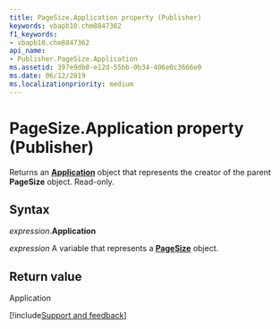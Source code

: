 ```yaml
---
title: PageSize.Application property (Publisher)
keywords: vbapb10.chm8847362
f1_keywords:
- vbapb10.chm8847362
api_name:
- Publisher.PageSize.Application
ms.assetid: 397e9db8-e12d-55bb-0b34-406e0c3666e0
ms.date: 06/12/2019
ms.localizationpriority: medium
---
```



# PageSize.Application property (Publisher)

Returns an **[Application](Publisher.Application.md)** object that represents the creator of the parent **PageSize** object. Read-only.


## Syntax

_expression_.**Application**

_expression_ A variable that represents a **[PageSize](Publisher.PageSize.md)** object.


## Return value

Application



[!include[Support and feedback](~/includes/feedback-boilerplate.md)]